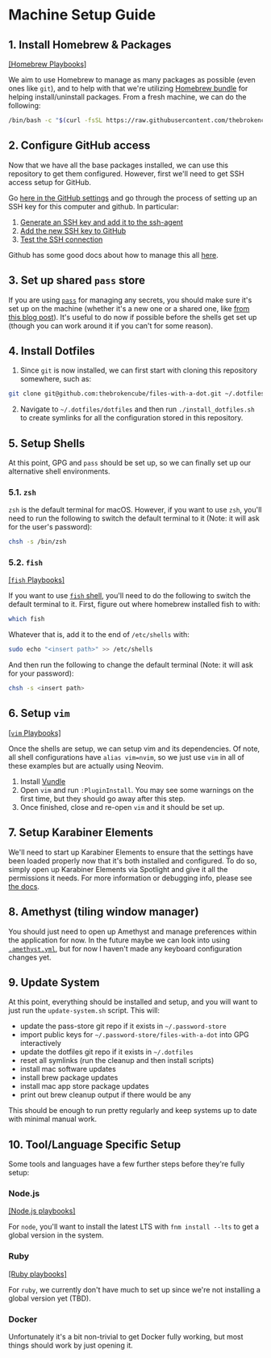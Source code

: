 # Machine Setup Guide

## 1. Install Homebrew & Packages

[[Homebrew Playbooks]](./playbooks/homebrew.md)

We aim to use Homebrew to manage as many packages as possible (even ones like `git`), and to help with that we're utilizing [Homebrew bundle](https://github.com/Homebrew/homebrew-bundle) for helping install/uninstall packages. From a fresh machine, we can do the following:

```bash
/bin/bash -c "$(curl -fsSL https://raw.githubusercontent.com/thebrokencube/files-with-a-dot/main/first-time-setup.sh)"
```

## 2. Configure GitHub access

Now that we have all the base packages installed, we can use this repository to get them configured. However, first we'll need to get SSH access setup for GitHub.

Go [here in the GitHub settings](https://github.com/settings/keys) and go through the process of setting up an SSH key for this computer and github. In particular:

1. [Generate an SSH key and add it to the ssh-agent](https://docs.github.com/en/authentication/connecting-to-github-with-ssh/generating-a-new-ssh-key-and-adding-it-to-the-ssh-agent)
2. [Add the new SSH key to GitHub](https://docs.github.com/en/authentication/connecting-to-github-with-ssh/adding-a-new-ssh-key-to-your-github-account)
3. [Test the SSH connection](https://docs.github.com/en/authentication/connecting-to-github-with-ssh/testing-your-ssh-connection)

Github has some good docs about how to manage this all [here](https://docs.github.com/en/authentication/connecting-to-github-with-ssh).

## 3. Set up shared `pass` store

If you are using [`pass`](https://www.passwordstore.org) for managing any secrets, you should make sure it's set up on the machine (whether it's a new one or a shared one, like [from this blog post](https://medium.com/@davidpiegza/using-pass-in-a-team-1aa7adf36592)). It's useful to do now if possible before the shells get set up (though you can work around it if you can't for some reason).

## 4. Install Dotfiles

1. Since `git` is now installed, we can first start with cloning this repository somewhere, such as:
```bash
git clone git@github.com:thebrokencube/files-with-a-dot.git ~/.dotfiles
```

2. Navigate to `~/.dotfiles/dotfiles` and then run `./install_dotfiles.sh` to create symlinks for all the configuration stored in this repository.

## 5. Setup Shells

At this point, GPG and `pass` should be set up, so we can finally set up our alternative shell environments.

### 5.1. `zsh`

`zsh` is the default terminal for macOS. However, if you want to use `zsh`, you'll need to run the following to switch the default terminal to it (Note: it will ask for the user's password):

```bash
chsh -s /bin/zsh
```

### 5.2. `fish`

[[`fish` Playbooks]](./playbooks/fish.md)

If you want to use [`fish` shell](http://www.fishshell.com), you'll need to do the following to switch the default terminal to it. First, figure out where homebrew installed fish to with:
```bash
which fish
```

Whatever that is, add it to the end of `/etc/shells` with:
```bash
sudo echo "<insert path>" >> /etc/shells
```

And then run the following to change the default terminal (Note: it will ask for your password):
```bash
chsh -s <insert path>
```

## 6. Setup `vim`

[[`vim` Playbooks]](./playbooks/vim.md)

Once the shells are setup, we can setup vim and its dependencies. Of note, all shell configurations have `alias vim=nvim`, so we just use `vim` in all of these examples but are actually using Neovim.

1. Install [Vundle](https://github.com/VundleVim/Vundle.vim)
1. Open `vim` and run `:PluginInstall`. You may see some warnings on the first time, but they should go away after this step.
2. Once finished, close and re-open `vim` and it should be set up.

## 7. Setup Karabiner Elements

We'll need to start up Karabiner Elements to ensure that the settings have been loaded properly now that it's both installed and configured. To do so, simply open up Karabiner Elements via Spotlight and give it all the permissions it needs. For more information or debugging info, please see [the docs](https://karabiner-elements.pqrs.org/docs/manual/).

## 8. Amethyst (tiling window manager)

You should just need to open up Amethyst and manage preferences within the application for now. In the future maybe we can look into using [`.amethyst.yml`](https://github.com/ianyh/Amethyst/issues/1283), but for now I haven't made any keyboard configuration changes yet.

## 9. Update System

At this point, everything should be installed and setup, and you will want to just run the `update-system.sh` script. This will:
* update the pass-store git repo if it exists in `~/.password-store`
* import public keys for `~/.password-store/files-with-a-dot` into GPG interactively
* update the dotfiles git repo if it exists in `~/.dotfiles`
* reset all symlinks (run the cleanup and then install scripts)
* install mac software updates
* install brew package updates
* install mac app store package updates
* print out brew cleanup output if there would be any

This should be enough to run pretty regularly and keep systems up to date with minimal manual work.

## 10. Tool/Language Specific Setup

Some tools and languages have a few further steps before they're fully setup:

### Node.js

[[Node.js playbooks]](./playbooks/nodejs.md)

For `node`, you'll want to install the latest LTS with `fnm install --lts` to get a global version in the system.

### Ruby

[[Ruby playbooks]](./playbooks/ruby.md)

For `ruby`, we currently don't have much to set up since we're not installing a global version yet (TBD).

### Docker

Unfortunately it's a bit non-trivial to get Docker fully working, but most things should work by just opening it.
